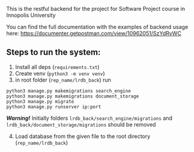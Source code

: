This is the restful backend for the project for Software Project course in Innopolis University

You can find the full documentation with the examples of backend usage here:
https://documenter.getpostman.com/view/10962051/SzYdRvWC


## Steps to run the system:

1. Install all deps (`requirements.txt`)
2. Create venv (`python3 -m venv venv`)
3. in root folder (`rep_name/lrdb_back`) run   

```
python3 manage.py makemigrations search_engine
python3 manage.py makemigrations document_storage
python3 manage.py migrate
python3 manage.py runserver ip:port
```

***Warning!***
Initially folders `lrdb_back/search_engine/migrations` and `lrdb_back/document_storage/migrations` should be removed

4. Load database from the given file to the root directory (`rep_name/lrdb_back`)
